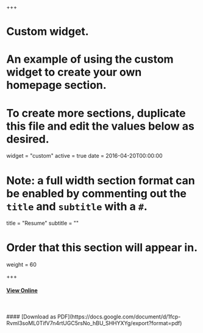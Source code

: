 +++
# Custom widget.
# An example of using the custom widget to create your own homepage section.
# To create more sections, duplicate this file and edit the values below as desired.
widget = "custom"
active = true
date = 2016-04-20T00:00:00

# Note: a full width section format can be enabled by commenting out the `title` and `subtitle` with a `#`.
title = "Resume"
subtitle = ""

# Order that this section will appear in.
weight = 60

+++

<!-- This is an example of using the *custom* widget to create your own homepage section.

To remove this section, either delete `content/home/teaching.md` or edit the frontmatter of the file to deactivate the widget by setting `active = false`. -->
#### [View Online](https://docs.google.com/document/d/e/2PACX-1vSQzlHA_CFtNXzv1r7Xs8QfpVH74qqFRWDJwDU-Vm7B3rOebgGWBjn8kqxV9T_7n7TmqBwH0ZP5-fKo/pub)  
<br>
<br>
#### [Download as PDF](https://docs.google.com/document/d/1fcp-RvmI3soML0TifV7n4rtUGC5rsNo_hBU_SHHYXYg/export?format=pdf)

